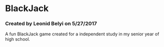 # BlackJack
### Created by Leonid Belyi on 5/27/2017

A fun BlackJack game created for a independent study in my senior year of high school.
